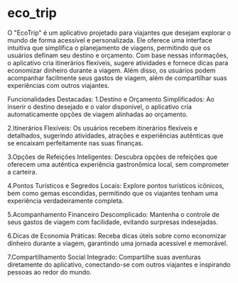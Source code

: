 # eco_trip

O "EcoTrip" é um aplicativo projetado para viajantes que desejam explorar o mundo 
de forma acessível e personalizada. Ele oferece uma interface intuitiva que simplifica o 
planejamento de viagens, permitindo que os usuários definam seu destino e orçamento. 
Com base nessas informações, o aplicativo cria itinerários flexíveis, sugere atividades 
e fornece dicas para economizar dinheiro durante a viagem. 
Além disso, os usuários podem acompanhar facilmente seus gastos de viagem,
além de compartilhar suas experiências com outros viajantes.



Funcionalidades Destacadas:
1.Destino e Orçamento Simplificados: Ao inserir o destino desejado e o valor disponível, 
o aplicativo cria automaticamente opções de viagem alinhadas ao orçamento.

2.Itinerários Flexíveis: Os usuários recebem itinerários flexíveis e detalhados, sugerindo atividades, 
atrações e experiências autênticas que se encaixam perfeitamente nas suas finanças.

3.Opções de Refeições Inteligentes: Descubra opções de refeições que oferecem uma autêntica experiência gastronômica local, 
sem comprometer a carteira.

4.Pontos Turísticos e Segredos Locais: Explore pontos turísticos icônicos, bem como gemas escondidas, 
permitindo que os viajantes tenham uma experiência verdadeiramente completa.

5.Acompanhamento Financeiro Descomplicado: Mantenha o controle de seus gastos de viagem com facilidade, 
evitando surpresas indesejadas.

6.Dicas de Economia Práticas: Receba dicas úteis sobre como economizar dinheiro durante a viagem, 
garantindo uma jornada acessível e memorável.

7.Compartilhamento Social Integrado: Compartilhe suas aventuras diretamente do aplicativo, 
conectando-se com outros viajantes e inspirando pessoas ao redor do mundo.

